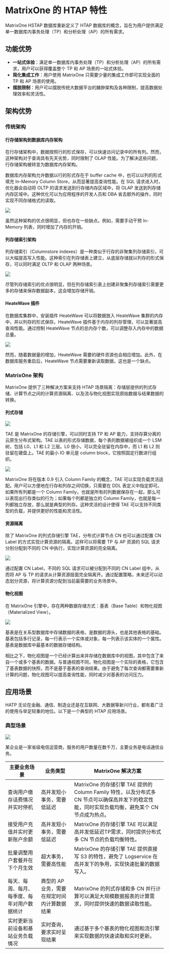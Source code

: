 # MatrixOne 的 HTAP 特性

MatrixOne HSTAP 数据库重新定义了 HTAP 数据库的概念，旨在为用户提供满足单一数据库内事务处理（TP）和分析处理（AP）的所有需求。

## 功能优势

- **一站式体验**：满足单一数据库内事务处理（TP）和分析处理（AP）的所有需求，用户可以获得覆盖整个 TP 和 AP 场景的一站式体验。
- **简化集成工作**：用户使用 MatrixOne 只需要少量的集成工作即可实现全面的 TP 和 AP 场景的使用。
- **摆脱限制**：用户可以摆脱传统大数据平台的臃肿架构及各种限制，提高数据处理效率和灵活性。

## 架构优势

### 传统架构

#### 行存储架构到数据库内存架构

在行存储架构中，数据按照行的形式保存，可以快速访问记录中的所有列。然而，这种架构对于查询具有先天劣势，同时限制了 OLAP 性能。为了解决这些问题，行存储架构被转变为数据库内存架构。

数据库内存架构允许数据以行的形式存在于 buffer cache 中，也可以以列的形式填充 In-Memory Column Store，从而显著提高查询性能。在 SQL 请求进入时，优化器会自动将 OLTP 的请求发送到行存储内存区域中，将 OLAP 发送到列存储内存区域中。这种优化可以为应用程序的开发人员和 DBA 省去额外的操作，同时实现不同存储格式的读取。

![](https://github.com/matrixorigin/artwork/blob/main/docs/overview/htap/oracle-htap-arch.png?raw=true)

虽然这种架构的优点很明显，但也存在一些缺点。例如，需要手动干预 In-Memory 列表，同时增加了内存的开销。

#### 列存储索引架构

列存储索引（Columnstore indexes）是一种类似于行存的非聚集列存储索引，可以大幅提高写入性能。这种索引在列存储表上建立，从底层存储就以列存的形式保存，可以同时满足 OLTP 和 OLAP 两种场景。

![](https://github.com/matrixorigin/artwork/blob/main/docs/overview/htap/sqlserver-htap-arch.png?raw=true)

尽管列存储索引的优点很明显，但在列存储索引表上创建非聚集列存储索引需要更多的存储来保存数据副本，这会增加存储开销。

#### HeateWave 插件

在数据库集群中，安装插件 HeateWave 可以将数据放入 HeateWave 集群的内存中，并以列存的形式保存。HeateWave 插件基于内存的列存管理，可以显著提高查询性能。通过控制 HeateWave 节点的总内存个数，可以调整存入内存中的数据总量。

![](https://github.com/matrixorigin/artwork/blob/main/docs/overview/htap/mysql-htap-arch.png?raw=true)

然而，随着数据量的增加，HeateWave 需要的硬件资源也会相应增加。此外，在数据库服务重启后，HeateWave 节点需要重新读取数据，这也是一个缺点。

### MatrixOne 架构

MatrixOne 提供了三种解决方案来支持 HTAP 场景隔离：存储层提供的列式存储、计算节点之间的计算资源隔离、以及流与物化视图实现原始数据与结果数据的转换。

#### 列式存储

![](https://github.com/matrixorigin/artwork/blob/main/docs/overview/htap/mo-htap-arch-1.png?raw=true)

TAE 是 MatrixOne 的存储引擎，可以同时支持 TP 和 AP 能力，支持存算分离的云原生分布式架构。TAE 以表的形式存储数据，每个表的数据被组织成一个 LSM 树，包括 L0、L1 和 L2 三层。L0 很小，可以完全驻留在内存中，而 L1 和 L2 则驻留在硬盘上。TAE 的最小 IO 单元是 column block，它按照固定行数进行组织。

![](https://github.com/matrixorigin/artwork/blob/main/docs/overview/htap/mo-htap-arch-2.png?raw=true)

MatrixOne 将在版本 0.9 引入 Column Family 的概念，TAE 可以实现负载灵活适配。用户可以方便地在行存和列存之间切换，只需要在 DDL 表定义中指定即可。如果所有列都是一个 Column Family，也就是所有的列数据保存在一起，那么可以表现出行存类似的行为；如果每个列都是独立的 Column Family，也就是每一列都独立存放，那么就是典型的列存。这种灵活的设计使得 TAE 可以支持不同类型的负载，并提供更好的性能和灵活性。

#### 资源隔离

除了 MatrixOne 的列式存储引擎 TAE，分布式计算节点 CN 也可以通过配置 CN Label 的方式实现计算资源的隔离。这样可以将需要 TP 与 AP 资源的 SQL 请求分别分配到不同的 CN 中执行，实现计算资源的完全隔离。

![](https://github.com/matrixorigin/artwork/blob/main/docs/overview/htap/mo-htap-arch-3.png?raw=true)

通过配置 CN Label，不同的 SQL 请求可以被分配到不同的 CN Label 组中，从而将 AP 与 TP 的请求从计算资源层面完全隔离开。通过配置策略，未来还可以动态划分资源，将计算资源分配到当前最需要的业务场景中。

#### 物化视图

在 MatrixOne 引擎中，存在两种数据存储方式：基表（Base Table）和物化视图（Materialized View）。

![](https://github.com/matrixorigin/artwork/blob/main/docs/overview/htap/mo-htap-arch-4.png?raw=true)

基表是在关系型数据库中存储数据的表格，是数据的源头，也是其他表格的基础。基表包括多行记录，每一行表示一个实体或对象，每一列表示该实体的一个属性。基表是数据库中最基本的数据存储结构。

相比之下，物化视图是一个已经计算出来并存储在数据库中的视图，其中包含了来自一个或多个基表的数据。与普通视图不同，物化视图是一个实际的表格，它包含了基表数据的快照，而不是基于基表的查询结果。由于避免了每次查询都需要重新计算的问题，物化视图可以提高查询性能，同时减少对基表的访问压力。

## 应用场景

HATP 无论在金融、通信、制造业还是在互联网、大数据等新兴行业，都有着广泛的使用与举足轻重的地位。以下是一个典型的 HTAP 应用场景。

### 典型场景

![](https://github.com/matrixorigin/artwork/blob/main/docs/overview/htap/scenario.png?raw=true)

某企业是一家省级电信运营商，服务的用户数量在数千万，主要业务是电话通信业务。

|主要业务场景|业务类型|MatrixOne 解决方案|
|---|---|---|
|查询用户缴存话费情况并实时停机 |高并发短小事务，需要低延迟|MatrixOne 的存储引擎 TAE 提供的 Column Family 特性，以及分布式多 CN 节点可以确保高并发下的稳定性能，同时实现负载均衡，避免某个 CN 节点成为热点。|
|接受用户充值并实时更新账户余额 |高并发短小事务，需要低延迟|MatrixOne 的存储引擎 TAE 可以满足高并发低延迟TP需求，同时提供分布式多 CN 节点的负载均衡特性。|
|批量调整用户套餐并在下个月生效|超大事务，需要高性能|MatrixOne 的存储引擎 TAE 提供直接写 S3 的特性，避免了 Logservice 在高并发下的争用，实现快速批量的数据写入。|
|每天、每周、每月、每季度、每年对用户数据统计|典型的 AP 业务，需要在规定时间内计算数据结果|MatrixOne 的列式存储和多 CN 并行计算可以满足大规模数据报表的计算需求，同时提供快速的数据读取性能。|
|实时更新当前设备和基站业务负载情况|实时查询，要求实时呈现结果|通过基于多个基表的物化视图和流引擎来实现数据的快速读取和实时更新。|
